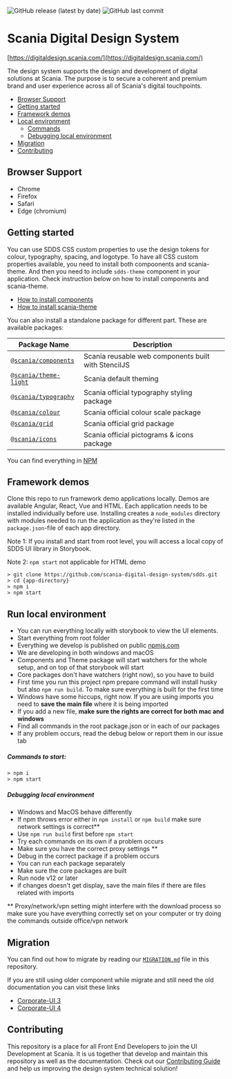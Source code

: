 ![GitHub release (latest by date)](https://img.shields.io/github/v/release/scania-digital-design-system/sdds) ![GitHub last commit](https://img.shields.io/github/last-commit/scania-digital-design-system/sdds)

# Scania Digital Design System

[https://digitaldesign.scania.com/](https://digitaldesign.scania.com/)



The design system supports the design and development of digital solutions at Scania. The purpose is to secure a coherent and premium brand and user experience across all of Scania's digital touchpoints.

- [Browser Support](#browser-support)
- [Getting started](#getting-started)
- [Framework demos](#framework-demos)
- [Local environment](#run-local-environment)
  - [Commands](#commands-to-start)
  - [Debugging local environment](#debugging-local-environment)
- [Migration](#migration)
- [Contributing](#contributing)

## Browser Support

- Chrome
- Firefox
- Safari
- Edge (chromium)

## Getting started

You can use SDDS CSS custom properties to use the design tokens for colour, typography, spacing, and logotype. To have all CSS custom properties available, you need to install both compoonents and scania-theme. And then you need to include `sdds-theme` component in your application. Check instruction below on how to install components and scania-theme.

- [How to install components](https://github.com/scania-digital-design-system/sdds/blob/master/components/readme.md)
- [How to install scania-theme](https://github.com/scania-digital-design-system/sdds/blob/master/theme/light/readme.md)

You can also install a standalone package for different part. These are available packages:

| Package Name                                    | Description                                         |
| ----------------------------------------------- | --------------------------------------------------- |
| [`@scania/components`](./components)            | Scania reusable web components built with StencilJS |
| [`@scania/theme-light`](./theme/light)          | Scania default theming                              |
| [`@scania/typography`](./theme/core/typography) | Scania official typography styling package          |
| [`@scania/colour`](./theme/core/colour)         | Scania official colour scale package                |
| [`@scania/grid`](./theme/core/grid)             | Scania official grid package                        |
| [`@scania/icons`](./theme/core/icons)           | Scania official pictograms & icons package          |

You can find everything in [NPM](https://www.npmjs.com/org/scania)

## Framework demos
Clone this repo to run framework demo applications locally. Demos are available Angular, React, Vue and HTML. Each application needs to be installed individually before use. Installing creates a `node_modules` directory with modules needed to run the application as they're listed in the `package.json`-file of each app directory.

Note 1: If you install and start from root level, you will access a local copy of SDDS UI library in Storybook.

Note 2: `npm start` not applicable for HTML demo 

```shell
> git clone https://github.com/scania-digital-design-system/sdds.git
> cd {app-directory}
> npm i
> npm start
```


## Run local environment

- You can run everything locally with storybook to view the UI elements.
- Start everything from root folder
- Everything we develop is published on public [npmjs.com](https://www.npmjs.com/search?q=%40scania)
- We are developing in both windows and macOS
- Components and Theme package will start watchers for the whole setup, and on top of that storybook will start
- Core packages don't have watchers (right now), so you have to build
- First time you run this project npm prepare command will install husky but also `npm run build`. To make sure everything is built for the first time
- Windows have some hiccups, right now. If you are using imports you need to **save the main file** where it is being imported
- If you add a new file, **make sure the rights are correct for both mac and windows**
- Find all commands in the root package.json or in each of our packages
- If any problem occurs, read the debug below or report them in our issue tab

##### Commands to start:

```shell
> npm i
> npm start
```

##### Debugging local environment

- Windows and MacOS behave differently
- If npm throws error either in `npm install` or `npm build` make sure network settings is correct\*\*
- Use `npm run build` first before `npm start`
- Try each commands on its own if a problem occurs
- Make sure you have the correct proxy settings \*\*
- Debug in the correct package if a problem occurs
- You can run each package separately
- Make sure the core packages are built
- Run node v12 or later
- if changes doesn't get display, save the main files if there are files related with imports

\*\* Proxy/network/vpn setting might interfere with the download process so make sure you have everything correctly set on your computer or try doing the commands outside office/vpn network

## Migration

You can find out how to migrate by reading our [`MIGRATION.md`](https://github.com/scania-digital-design-system/sdds/blob/master/MIGRATION.md) file in this repository.

If you are still using older component while migrate and still need the old documentation you can visit these links

- [Corporate-UI 3](https://cdn.digitaldesign.scania.com/old-docs/cui/index.html)
- [Corporate-UI 4](https://digitaldesign.devtest.aws.scania.com/)

## Contributing

This repository is a place for all Front End Developers to join the UI Development at Scania. It is us together that develop and maintain this repository as well as the documentation. Check out our [Contributing Guide](/.github/CONTRIBUTING.md) and help us improving the design system technical solution!
